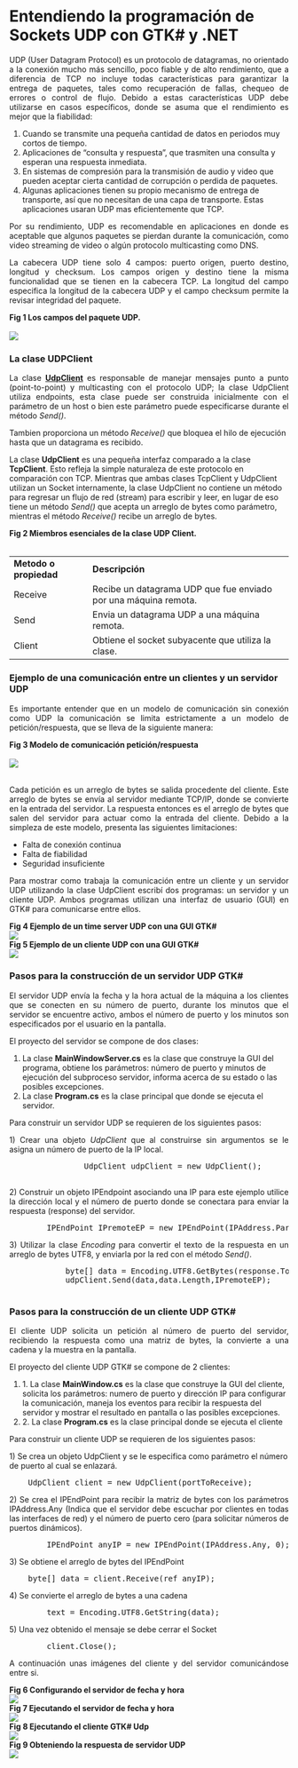 # Entendiendo la programación de Sockets UDP con GTK# y .NET
		
<p align="justify">
UDP (User Datagram Protocol) es un protocolo de datagramas, no orientado a la conexión mucho más sencillo, poco fiable y de alto rendimiento, que a diferencia de TCP no incluye todas características para garantizar la entrega de paquetes, tales como recuperación de fallas, chequeo de errores o control de flujo.
			Debido a estas características UDP debe utilizarse en casos específicos, donde se asuma que el rendimiento es mejor que la fiabilidad:
</p>
<ol>
<li>Cuando se transmite una pequeña cantidad de datos en periodos muy cortos de tiempo.</li>
<li>Aplicaciones de “consulta y respuesta”, que trasmiten una consulta y esperan una respuesta inmediata.</li>
<li>En sistemas de compresión para la transmisión de audio y video que pueden aceptar cierta cantidad de corrupción o perdida de paquetes.</li>
<li>Algunas aplicaciones tienen su propio mecanismo de entrega de transporte, así que no necesitan de una capa de transporte. Estas aplicaciones usaran UDP mas eficientemente que TCP.</li>
</ol>
<p align="justify">
Por su rendimiento, UDP es recomendable en aplicaciones en donde es aceptable que algunos paquetes se pierdan durante la comunicación, como video streaming de video o algún protocolo multicasting como DNS.
</p>
<p align="justify">
La cabecera UDP tiene solo 4 campos: puerto origen, puerto destino, longitud y checksum. Los campos origen y destino tiene la misma funcionalidad que se tienen en la cabecera TCP. La longitud del campo especifica la longitud de la cabecera UDP y el campo checksum permite la revisar integridad del paquete.
</p>
<div><b>Fig 1  Los campos del paquete UDP.</b></div><br>
<div>
	<IMG src="images/UdpPacket.png">
	</div>
	<h3>La clase UDPClient</h3>
	<p align="justify">
	La clase <a href="https://msdn.microsoft.com/en-us/library/system.net.sockets.udpclient(v=vs.110).aspx"><b>UdpClient</b></a> es responsable de manejar mensajes punto a punto (point-to-point) y multicasting con el protocolo UDP; la clase UdpClient utiliza endpoints, esta clase puede ser construida inicialmente con el parámetro de un host o bien este parámetro puede especificarse durante el método <i>Send()</i>.
	</p>
<p>
Tambien proporciona un método <i>Receive()</i> que bloquea el hilo de ejecución hasta que un datagrama es recibido.
</p>
<p>
La clase <b>UdpClient</b> es una pequeña interfaz comparado a la clase <b>TcpClient</b>. Esto refleja la simple naturaleza de este protocolo en comparación con TCP. Mientras que ambas clases TcpClient y UdpClient utilizan un Socket internamente, la clase UdpClient no contiene un método para regresar un flujo de red (stream) para escribir y leer, en lugar de eso tiene un método <i>Send()</i> que acepta un arreglo de bytes como parámetro, mientras el método <i>Receive()</i> recibe un arreglo de bytes.
</p>
<div><b>Fig 2 Miembros esenciales de la clase UDP Client.</b></div><br>
<table>
			<tr>
				<td><b>Metodo o propiedad</b></td>
				<td><b>Descripción</b></td>
			</tr>
			<tr>
				<td>Receive</td>
				<td>Recibe un datagrama UDP que fue enviado por una máquina remota.</td>
			</tr>
			<tr>
				<td>Send</td>
				<td>Envia un datagrama UDP a una máquina remota.</td>
			</tr>
			<tr>
				<td>Client</td>
				<td>Obtiene el socket subyacente que utiliza la clase.</td>
			</tr>
</table>
<h3>Ejemplo de una comunicación entre un clientes y un servidor UDP</h3>
<p align="justify">
Es importante entender que en un modelo de comunicación sin conexión como UDP la comunicación se limita estrictamente a un modelo de petición/respuesta, que se lleva de la siguiente manera:
</p>
<div><b>Fig 3 Modelo de comunicación petición/respuesta</b></div><br>
<div>
<IMG src="images/udpcommunications.png"></div><br>
<p align="justify">
Cada petición es un arreglo de bytes se salida procedente del cliente. Este arreglo de bytes se envía al servidor mediante TCP/IP, donde se convierte en la entrada del servidor. La respuesta entonces es el arreglo de bytes que salen del servidor para actuar como la entrada del cliente.
Debido a la simpleza de este modelo, presenta las siguientes limitaciones:
</p>
			<ul>
				<li>Falta de conexión continua</li>
				<li>Falta de fiabilidad</li>
				<li>Seguridad insuficiente</li>
			</ul>
<p align="justify">
Para mostrar como trabaja la comunicación entre un cliente y un servidor UDP utilizando la clase UdpClient escribí dos programas: un servidor y un cliente UDP.
			Ambos programas utilizan una interfaz de usuario (GUI) en GTK# para comunicarse entre ellos.
			</p>
			<div><b>Fig 4 Ejemplo de un time server UDP con una GUI GTK#</b></div>
			<div>
			<IMG src="images/fig4.png">
			</div>
			<div><b>Fig 5 Ejemplo de un cliente UDP con una GUI GTK#</b></div>
			<div>
			<IMG src="images/fig5.png">
			</div>
			<h3>Pasos para la construcción de un servidor UDP GTK#</h3>
			<p align="justify">
El servidor UDP envía la fecha y la hora actual de la máquina a los clientes que se conecten en su número de puerto, durante los minutos que el servidor se encuentre activo, ambos el número de puerto y los minutos son especificados por el usuario en la pantalla.
</p>
<p>
El proyecto del servidor se compone de dos clases:
</p>
<ol>
<li>La clase <b>MainWindowServer.cs</b> es la clase que construye la GUI del programa, obtiene los parámetros: número de puerto y minutos de ejecución del subproceso servidor, informa acerca de su estado o las posibles excepciones.</li>
<li>La clase <b>Program.cs</b> es la clase principal que donde se ejecuta el servidor.</li>
</ol>
<p align="justify">
Para construir un servidor UDP se requieren de los siguientes pasos:
</p>
<p align="justify">
1) Crear una objeto <i>UdpClient</i> que al construirse sin argumentos se le asigna un número de puerto de la IP local.
</p>
			<pre>
				UdpClient udpClient = new UdpClient();
			</pre>
<p align="justify">
2) Construir un objeto IPEndpoint asociando una IP para este ejemplo utilice la dirección local y el número de puerto donde se conectara para enviar la respuesta (response) del servidor.
</p>
<pre>
		IPEndPoint IPremoteEP = new IPEndPoint(IPAddress.Parse("127.0.0.1"),serverPort);
</pre>
<p align="justify">
3) Utilizar la clase <i>Encoding</i> para convertir el texto de la respuesta en un arreglo de bytes UTF8, y enviarla por la red con el método <i>Send()</i>.
</p>
	<pre>
			byte[] data = Encoding.UTF8.GetBytes(response.ToString());
			udpClient.Send(data,data.Length,IPremoteEP);
	</pre>
<h3>Pasos para la construcción de un cliente UDP GTK#</h3>
<p align="justify">
El cliente UDP solicita un petición al número de puerto del servidor, recibiendo la respuesta como una matriz de bytes, la convierte a una cadena y la muestra en la pantalla.
</p>
<p>
El proyecto del cliente UDP GTK# se compone de 2 clientes:
</p>
<ol>
 <li>1. La clase <b>MainWindow.cs</b> es la clase que construye la GUI del cliente, solicita los parámetros: numero de puerto y dirección IP para configurar la comunicación, maneja los eventos para recibir la respuesta del servidor y mostrar el resultado en pantalla o las posibles excepciones.
</li>
 <li>2. La clase <b>Program.cs</b> es la clase principal donde se ejecuta el cliente</li>
</ol>
<p>
Para construir un cliente UDP se requieren de los siguientes pasos:
</p>
<p>
1) Se crea un objeto UdpClient y se le especifica como parámetro el número de puerto al cual se enlazará.
</p>
<pre>
	UdpClient client = new UdpClient(portToReceive);
</pre>
<p align="justify">
2) Se crea el IPEndPoint para recibir la matriz de bytes con los parámetros IPAddress.Any (Indica que el servidor debe escuchar por clientes en todas las interfaces de red) y el número de puerto cero (para solicitar números de puertos dinámicos).
</p>
<pre>
		IPEndPoint anyIP = new IPEndPoint(IPAddress.Any, 0);
</pre>
<p align="justify">
3) Se obtiene el arreglo de bytes del IPEndPoint
</p>
<pre>
	byte[] data = client.Receive(ref anyIP);
</pre>
<p align="justify">
4) Se convierte el arreglo de bytes a una cadena
</p>
<pre>
		text = Encoding.UTF8.GetString(data);
</pre>
<p align="justify">
5) Una vez obtenido el mensaje se debe cerrar el Socket
</p>
<pre>
		client.Close();
</pre>
<p align="justify">
A continuación unas imágenes del cliente y del servidor comunicándose entre si.
</p>
<div><b>Fig 6 Configurando el servidor de fecha y hora</b></div>
<div>
	<IMG src="images/fig6.png">
</div>
<div><b>Fig 7 Ejecutando el servidor de fecha y hora</b></div>
<div>
	<IMG src="images/fig7.png">
</div>
<div><b>Fig 8 Ejecutando el cliente GTK# Udp</b></div>
<div>
	<IMG src="images/fig8.png">
</div>
<div><b>Fig 9 Obteniendo la respuesta de servidor UDP</b></div>
<div>
	<IMG src="images/fig9.png">
</div>
